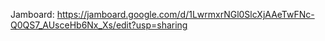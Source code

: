 Jamboard: https://jamboard.google.com/d/1LwrmxrNGl0SlcXjAAeTwFNc-Q0QS7_AUsceHb6Nx_Xs/edit?usp=sharing
